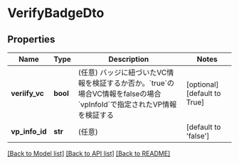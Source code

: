 # VerifyBadgeDto

## Properties
Name | Type | Description | Notes
------------ | ------------- | ------------- | -------------
**veriify_vc** | **bool** | (任意) バッジに紐づいたVC情報を検証するか否か。&#x60;true&#x60;の場合VC情報をfalseの場合&#x60;vpInfoId&#x60;で指定されたVP情報を検証する | [optional] [default to True]
**vp_info_id** | **str** | (任意)  | [default to 'false']

[[Back to Model list]](../README.md#documentation-for-models) [[Back to API list]](../README.md#documentation-for-api-endpoints) [[Back to README]](../README.md)

